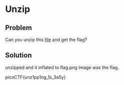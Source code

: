 # Unzip

## Problem
Can you unzip this [file](https://2019shell1.picoctf.com/static/97e37c0fc127ea82eabeb6a32bf18ce0/flag.zip) and get the flag?

## Solution

unzipped and it inflated to flag.png
Image was the flag.

picoCTF{unz1pp1ng_1s_3a5y}